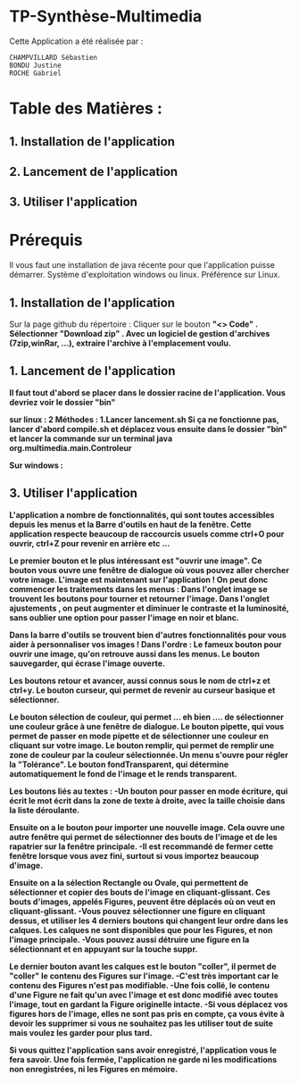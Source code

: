 # TP-Synthèse-Multimedia

Cette Application a été réalisée par : 

    CHAMPVILLARD Sébastien
    BONDU Justine
    ROCHE Gabriel

# Table des Matières : 
## 1. Installation de l'application
## 2. Lancement de l'application
## 3. Utiliser l'application


# Prérequis

Il vous faut une installation de java récente pour que l'application puisse démarrer.
Système d'exploitation windows ou linux. Préférence sur Linux.



## 1. Installation de l'application

Sur la page github du répertoire : 
  Cliquer sur le bouton <b>"<> Code"<b/> .
  Sélectionner <b>"Download zip"<b/> .
  Avec un logiciel de gestion d'archives (7zip,winRar, ...), extraire l'archive à l'emplacement voulu.


## 1. Lancement de l'application

   Il faut tout d'abord se placer dans le dossier racine de l'application. Vous devriez voir le dossier "bin"

sur linux : 
     2 Méthodes : 
       1.Lancer lancement.sh
           Si ça ne fonctionne pas, lancer d'abord compile.sh et déplacez vous ensuite dans le dossier "bin" et lancer la commande sur un terminal <b> java org.multimedia.main.Controleur <b/>

Sur windows : 



## 3. Utiliser l'application

L'application a nombre de fonctionnalités, qui sont toutes accessibles depuis les menus et la Barre d'outils en haut de la fenêtre.
Cette application respecte beaucoup de raccourcis usuels comme ctrl+O pour ouvrir, ctrl+Z pour revenir en arrière etc ...

  Le premier bouton et le plus intéressant est "ouvrir une image". Ce bouton vous ouvre une fenêtre de dialogue où vous pouvez aller chercher votre image.
  L'image est maintenant sur l'application ! 
  On peut donc commencer les traitements dans les menus : 
         Dans l'onglet <b>image<b/> se trouvent les boutons pour tourner et retourner l'image.
         Dans l'onglet <b>ajustements <b/>, on peut augmenter et diminuer le contraste et la luminosité, sans oublier une option pour passer l'image en noir et blanc.

Dans la barre d'outils se trouvent bien d'autres fonctionnalités pour vous aider à personnaliser vos images ! 
Dans l'ordre : 
   Le fameux bouton pour ouvrir une image, qu'on retrouve aussi dans les menus.
   Le bouton sauvegarder, qui écrase l'image ouverte.
   
   Les boutons retour et avancer, aussi connus sous le nom de ctrl+z et ctrl+y.
   Le bouton curseur, qui permet de revenir au curseur basique et sélectionner.
   
   Le bouton sélection de couleur, qui permet ... eh bien .... de sélectionner une couleur grâce à une fenêtre de dialogue.
   Le bouton pipette, qui vous permet de passer en mode pipette et de sélectionner une couleur en cliquant sur votre image.
   Le bouton remplir, qui permet de remplir une zone de couleur par la couleur sélectionnée. Un menu s'ouvre pour régler la "Tolérance".
   Le bouton fondTransparent, qui détermine automatiquement le fond de l'image et le rends transparent. 
   
   Les boutons liés au textes : 
      -Un bouton pour passer en mode écriture, qui écrit le mot écrit dans la zone de texte à droite, avec la taille choisie dans la liste déroulante.
      
   Ensuite on a le bouton pour importer une nouvelle image. Cela ouvre une autre fenêtre qui permet de sélectionner des bouts de l'image et de les rapatrier sur la fenêtre principale.
     -Il est recommandé de fermer cette fenêtre lorsque vous avez fini, surtout si vous importez beaucoup d'image.
     
   Ensuite on a la sélection Rectangle ou Ovale, qui permettent de sélectionner et copier des bouts de l'image en cliquant-glissant. Ces bouts d'images, appelés Figures, peuvent être déplacés où on veut en cliquant-glissant.
     -Vous pouvez sélectionner une figure en cliquant dessus, et utiliser les 4 derniers boutons qui changent leur ordre dans les calques. Les calques ne sont disponibles que pour les Figures, et non l'image principale.
     -Vous pouvez aussi détruire une figure en la sélectionnant et en appuyant sur la touche suppr.

   Le dernier bouton avant les calques est le bouton "coller", il permet de "coller" le contenu des Figures sur l'image. 
     -C'est très important car le contenu des Figures n'est pas modifiable. 
     -Une fois collé, le contenu d'une Figure ne fait qu'un avec l'image et est donc modifié avec toutes l'image, tout en gardant la Figure originelle intacte.
     -Si vous déplacez vos figures hors de l'image, elles ne sont pas pris en compte, ça vous évite à devoir les supprimer si vous ne souhaitez pas les utiliser tout de suite mais voulez les garder pour plus tard.

  Si vous quittez l'application sans avoir enregistré, l'application vous le fera savoir.
  Une fois fermée, l'application ne garde ni les modifications non enregistrées, ni les Figures en mémoire.
  
